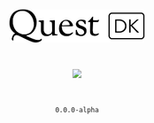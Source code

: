 <br/>

<p align="center">
  <a href="https://rabbithole.gg/#">
      <picture>
        <source media="(prefers-color-scheme: dark)" srcset="/.github/questdk-logo-light.png">
        <img alt="questdk logo" src="/.github/questdk-logo-dark.png" width="auto" height="60">
      </picture>
  </a>
</p>

<br/>

<p align="center">
      <picture>
        <img src="https://github.com/rabbitholegg/questdk/assets/2935356/c7e21457-7a7a-4ec8-af26-7f8a6bb8726e" width="60%">
      </picture>
</p>


<br/>

<p align="center">
  <code> 0.0.0-alpha </code>
</p>
